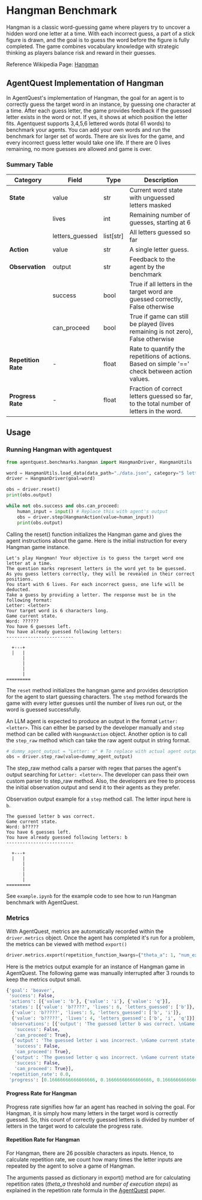 # Hangman Benchmark

Hangman is a classic word-guessing game where players try to uncover a hidden word one letter at a time. With each incorrect guess, a part of a stick figure is drawn, and the goal is to guess the word before the figure is fully completed. The game combines vocabulary knowledge with strategic thinking as players balance risk and reward in their guesses.

Reference Wikipedia Page: [Hangman](<https://en.wikipedia.org/wiki/Hangman_(game)>)

## AgentQuest Implementation of Hangman

In AgentQuest's implementation of Hangman, the goal for an agent is to correctly guess the target word in an instance, by guessing one character at a time. After each guess letter, the game provides feedback if the guessed letter exists in the word or not. If yes, it shows at which position the letter fits. Agentquest supports 3,4,5,6 lettered words (total 61 words) to benchmark your agents.
You can add your own words and run the benchmark for larger set of words. There are six lives for the game, and every incorrect guess letter would take one life. If there are 0 lives remaining, no more guesses are allowed and game is over.

### Summary Table

| **Category**        | **Field**       | **Type**  | **Description**                                                                                |
| ------------------- | --------------- | --------- | ---------------------------------------------------------------------------------------------- |
| **State**           | value           | str       | Current word state with unguessed letters masked                                               |
|                     | lives           | int       | Remaining number of guesses, starting at 6                                                     |
|                     | letters_guessed | list[str] | All letters guessed so far                                                                     |
| **Action**          | value           | str       | A single letter guess.                                                                         |
| **Observation**     | output          | str       | Feedback to the agent by the benchmark                                                         |
|                     | success         | bool      | True if all letters in the target word are guessed correctly, False otherwise                  |
|                     | can_proceed     | bool      | True if game can still be played (lives remaining is not zero), False otherwise                |
| **Repetition Rate** | -               | float     | Rate to quantify the repetitions of actions. Based on simple '==' check between action values. |
| **Progress Rate**   | -               | float     | Fraction of correct letters guessed so far, to the total number of letters in the word.        |

## Usage

### Running Hangman with agentquest

```python
from agentquest.benchmarks.hangman import HangmanDriver, HangmanUtils

word = HangmanUtils.load_data(data_path="./data.json", category="5 letters")[0]
driver = HangmanDriver(goal=word)

obs = driver.reset()
print(obs.output)

while not obs.success and obs.can_proceed:
    human_input = input() # Replace this with agent's output
    obs = driver.step(HangmanAction(value=human_input))
    print(obs.output)
```

Calling the reset() function initializes the Hangman game and gives the agent instructions about the game. Here is the initial instruction for every Hangman game instance.

```
Let's play Hangman! Your objective is to guess the target word one letter at a time.
The question marks represent letters in the word yet to be guessed.
As you guess letters correctly, they will be revealed in their correct positions.
You start with 6 lives. For each incorrect guess, one life will be deducted.
Take a guess by providing a letter. The response must be in the following format:
Letter: <letter>
Your target word is 6 characters long.
Game current state.
Word: ??????
You have 6 guesses left.
You have already guessed following letters:
-------------------------

  +---+
  |   |
      |
      |
      |
      |
=========

```

The `reset` method initializes the hangman game and provides description for the agent to start guessing characters. The `step` method forwards the game with every letter guesses until the number of lives run out, or the word is guessed successfully.

An LLM agent is expected to produce an output in the format `Letter: <letter>`. This can either be parsed by the developer manually and `step` method can be called with `HangmanAction` object. Another option is to call the `step_raw` method which can take the raw agent output in string format.

```python
# dummy_agent_output = "Letter: e" # To replace with actual agent output
obs = driver.step_raw(value=dummy_agent_output)
```

The step_raw method calls a parser with regex that parses the agent's output searching for `Letter: <letter>`. The developer can pass their own custom parser to step_raw method. Also, the developers are free to process the initial observation output and send it to their agents as they prefer.

Observation output example for a `step` method call. The letter input here is `b`.

```
The guessed letter b was correct.
Game current state.
Word: b?????
You have 6 guesses left.
You have already guessed following letters: b
-------------------------

  +---+
  |   |
      |
      |
      |
      |
=========
```

See `example.ipynb` for the example code to see how to run Hangman benchmark with AgentQuest.

### Metrics

With AgentQuest, metrics are automatically recorded within the `driver.metrics` object. Once the agent has completed it's run for a problem, the metrics can be viewed with method `export()`

```python
driver.metrics.export(repetition_function_kwargs={"theta_a": 1, "num_execution_steps": 10})
```

Here is the metrics output example for an instance of Hangman game in AgentQuest. The following game was manually interrupted after 3 rounds to keep the metrics output small.

```python
{'goal': 'beaver',
 'success': False,
 'actions': [{'value': 'b'}, {'value': 'i'}, {'value': 'q'}],
 'states': [{'value': 'b?????', 'lives': 6, 'letters_guessed': ['b']},
  {'value': 'b?????', 'lives': 5, 'letters_guessed': ['b', 'i']},
  {'value': 'b?????', 'lives': 4, 'letters_guessed': ['b', 'i', 'q']}],
 'observations': [{'output': 'The guessed letter b was correct. \nGame current state.\nWord: b?????\nYou have 6 guesses left.\nYou have already guessed following letters: b \n-------------------------\n\n  +---+\n  |   |\n      |\n      |\n      |\n      |\n=========\n\n',
   'success': False,
   'can_proceed': True},
  {'output': 'The guessed letter i was incorrect. \nGame current state.\nWord: b?????\nYou have 5 guesses left.\nYou have already guessed following letters: b, i \n-------------------------\n\n  +---+\n  |   |\n  O   |\n      |\n      |\n      |\n=========\n\n',
   'success': False,
   'can_proceed': True},
  {'output': 'The guessed letter q was incorrect. \nGame current state.\nWord: b?????\nYou have 4 guesses left.\nYou have already guessed following letters: b, i, q \n-------------------------\n\n  +---+\n  |   |\n  O   |\n  |   |\n      |\n      |\n=========\n\n',
   'success': False,
   'can_proceed': True}],
 'repetition_rate': 0.0,
 'progress': [0.16666666666666666, 0.16666666666666666, 0.16666666666666666]}

```

#### Progress Rate for Hangman

Progress rate signifies how far an agent has reached in solving the goal. For Hangman, it is simply how many letters in the target word is correctly guessed. So, this count of correctly guessed letters is divided by number of letters in the target word to calculate the progress rate.

#### Repetition Rate for Hangman

For Hangman, there are 26 possible characters as inputs. Hence, to calculate repetition rate, we count how many times the letter inputs are repeated by the agent to solve a game of Hangman.

The arguments passed as dictionary in export() method are for calculating repetition rates (_theta_a_ threshold and _number of execution steps_) as explained in the repetition rate formula in the [AgentQuest](https://arxiv.org/pdf/2404.06411) paper.
